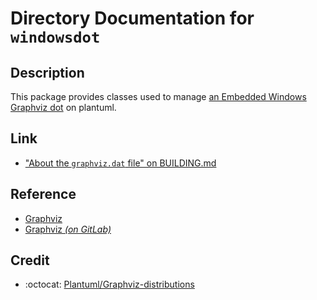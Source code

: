 # Directory Documentation for `windowsdot`

## Description
This package provides classes used to manage [an Embedded Windows Graphviz dot](https://github.com/plantuml/graphviz-distributions) on plantuml.

## Link
- ["About the `graphviz.dat` file" on BUILDING.md](/BUILDING.md#-about-the-graphvizdat-file)

## Reference
- [Graphviz](https://graphviz.org)
- [Graphviz _(on GitLab)_](https://gitlab.com/graphviz/graphviz/)

## Credit
  - :octocat: [Plantuml/Graphviz-distributions](https://github.com/plantuml/graphviz-distributions) 

